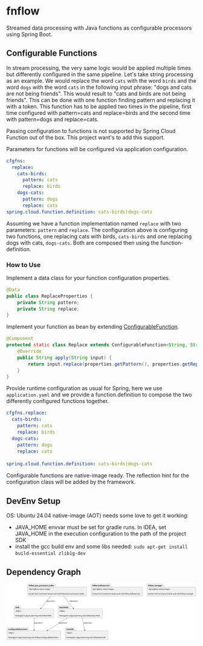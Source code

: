 # fnflow
Streamed data processing with Java functions as configurable processors using Spring Boot.

## Configurable Functions
In stream processing, the very same logic would be applied multiple times but differently configured in the same pipeline.
Let's take string processing as an example.
We would replace the word `cats` with the word `birds` and the word `dogs` with the word `cats` in the following input phrase: "dogs and cats are not being friends".
This would result to "cats and birds are not being friends".
This can be done with one function finding  pattern and replacing it with a token. This function has to be applied two times in the pipeline, first time configured with pattern=cats and replace=birds and the second time with pattern=dogs and replace=cats.

Passing configuration to functions is not supported by Spring Cloud Function out of the box. This project want's to add this support.

Parameters for functions will be configured via application configuration.
```yaml
cfgfns:
  replace:
    cats-birds:
      pattern: cats
      replace: birds
    dogs-cats:
      pattern: dogs
      replace: cats
spring.cloud.function.definition: cats-birds|dogs-cats
```
Assuming we have a function implementation named `replace` with two parameters: `pattern` and `replace`.
The configuration above is configuring two functions, one replacing cats with birds, `cats-birds` and one replacing dogs with cats, `dogs-cats`. Both are composed then using the function-definition.

### How to Use
Implement a data class for your function configuration properties.
```java
@Data
public class ReplaceProperties {
    private String pattern;
    private String replace;
}
```
Implement your function as bean by extending [ConfigurableFunction](configurablefunctions/src/main/java/org/ct42/fnflow/cfgfns/ConfigurableFunction.java).
```java
@Component
protected static class Replace extends ConfigurableFunction<String, String, ReplaceProperties> {
    @Override
    public String apply(String input) {
        return input.replace(properties.getPattern(), properties.getReplace());
    }
}
```
Provide runtime configuration as usual for Spring, here we use `application.yaml` and we provide a function.definition to compose the two differently configured functions together.
```yaml
cfgfns.replace:
  cats-birds:
    pattern: cats
    replace: birds
  dogs-cats:
    pattern: dogs
    replace: cats
    
spring.cloud.function.definition: cats-birds|dogs-cats
```

Configurable functions are native-image ready. The reflection hint for the configuration class will be added by the framework.

## DevEnv Setup
OS: Ubuntu 24.04
native-image (AOT) needs some love to get it working:
- JAVA_HOME envvar must be set for gradle runs. In IDEA, set JAVA_HOME in the execution configuration to the path of the project SDK
- install the gcc build env and some libs needed: `sudo apt-get install build-essential zlib1g-dev`

## Dependency Graph
![image](./dep-graph.svg)